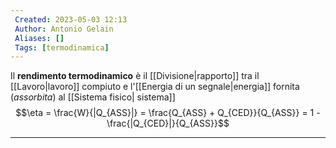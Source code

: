```yaml
---
 Created: 2023-05-03 12:13
 Author: Antonio Gelain
 Aliases: []
 Tags: [termodinamica]
---
```


Il **rendimento termodinamico** è il [[Divisione|rapporto]] tra il [[Lavoro|lavoro]] compiuto e l'[[Energia di un segnale|energia]] fornita (*assorbita*) al [[Sistema fisico| sistema]]
$$\eta = \frac{W}{|Q_{ASS}|} = \frac{Q_{ASS} + Q_{CED}}{Q_{ASS}} = 1 - \frac{|Q_{CED}|}{Q_{ASS}}$$

---

